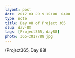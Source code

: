 ```yaml
---
layout: post
date: 2017-03-29 9:15:00 -0400
type: note
title: Day 88 of Project 365
slug: day-88
tags: [Project365, day88]
photo: 365-2017/88.jpg
---
```

(Project365, Day 88)